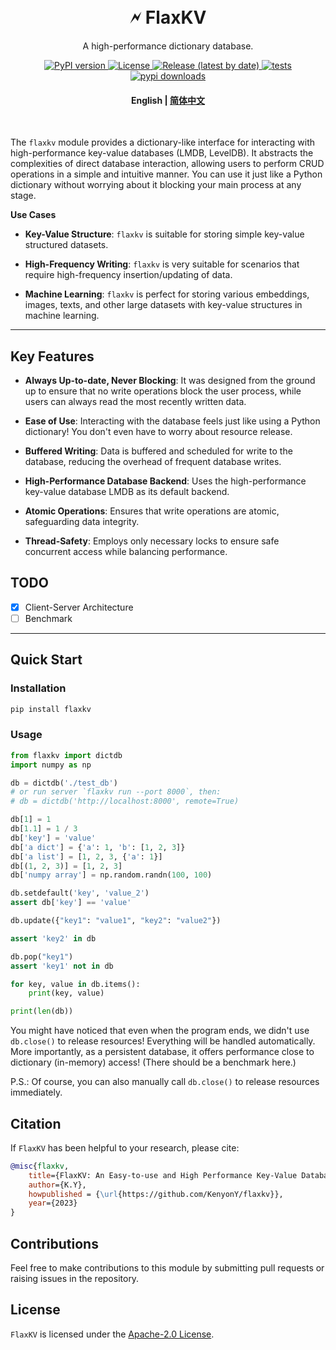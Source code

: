 
<h1 align="center">
    <br>
    🗲  FlaxKV
</h1>


<p align="center">
A high-performance dictionary database.
</p>
<p align="center">
    <a href="https://pypi.org/project/flaxkv/">
        <img src="https://img.shields.io/pypi/v/flaxkv?color=brightgreen&style=flat-square" alt="PyPI version" >
    </a>
    <a href="https://github.com/KenyonY/flaxkv/blob/main/LICENSE">
        <img alt="License" src="https://img.shields.io/github/license/KenyonY/flaxkv.svg?color=blue&style=flat-square">
    </a>
    <a href="https://github.com/KenyonY/flaxkv/releases">
        <img alt="Release (latest by date)" src="https://img.shields.io/github/v/release/KenyonY/flaxkv?&style=flat-square">
    </a>
    <a href="https://github.com/KenyonY/flaxkv/actions/workflows/ci.yml">
        <img alt="tests" src="https://img.shields.io/github/actions/workflow/status/KenyonY/flaxkv/ci.yml?style=flat-square&label=tests">
    </a>
    <a href="https://pypistats.org/packages/flaxkv">
        <img alt="pypi downloads" src="https://img.shields.io/pypi/dm/flaxkv?style=flat-square">
    </a>
</p>

<h4 align="center">
    <p>
        <b>English</b> |
        <a href="https://github.com/KenyonY/flaxkv/blob/main/README_ZH.md">简体中文</a> 
    </p>
</h4>

<p >
<br>
</p>


The `flaxkv` module provides a dictionary-like interface for interacting with high-performance key-value databases (LMDB, LevelDB).
It abstracts the complexities of direct database interaction, allowing users to perform CRUD operations in a simple and 
intuitive manner. You can use it just like a Python dictionary without worrying about it blocking your main process at any stage.

**Use Cases**

- **Key-Value Structure**: `flaxkv` is suitable for storing simple key-value structured datasets.
 
- **High-Frequency Writing**: `flaxkv` is very suitable for scenarios that require high-frequency insertion/updating of data.
  
- **Machine Learning**: `flaxkv` is perfect for storing various embeddings, images, texts, and other large datasets with key-value structures in machine learning.

---

## Key Features

- **Always Up-to-date, Never Blocking**: It was designed from the ground up to ensure that no write operations block the user process, while users can always read the most recently written data.

- **Ease of Use**: Interacting with the database feels just like using a Python dictionary! You don't even have to worry about resource release.

- **Buffered Writing**: Data is buffered and scheduled for write to the database, reducing the overhead of frequent database writes.

- **High-Performance Database Backend**: Uses the high-performance key-value database LMDB as its default backend.

- **Atomic Operations**: Ensures that write operations are atomic, safeguarding data integrity.

- **Thread-Safety**: Employs only necessary locks to ensure safe concurrent access while balancing performance.

## TODO

- [x] Client-Server Architecture
- [ ] Benchmark
---

## Quick Start

### Installation
```bash
pip install flaxkv
```
### Usage

```python
from flaxkv import dictdb
import numpy as np

db = dictdb('./test_db')
# or run server `flaxkv run --port 8000`, then:
# db = dictdb('http://localhost:8000', remote=True)

db[1] = 1
db[1.1] = 1 / 3
db['key'] = 'value'
db['a dict'] = {'a': 1, 'b': [1, 2, 3]}
db['a list'] = [1, 2, 3, {'a': 1}]
db[(1, 2, 3)] = [1, 2, 3]
db['numpy array'] = np.random.randn(100, 100)

db.setdefault('key', 'value_2')
assert db['key'] == 'value'

db.update({"key1": "value1", "key2": "value2"})

assert 'key2' in db

db.pop("key1")
assert 'key1' not in db

for key, value in db.items():
    print(key, value)

print(len(db))
```

You might have noticed that even when the program ends, we didn't use `db.close()` to release resources! 
Everything will be handled automatically.
More importantly, as a persistent database, it offers performance close to dictionary (in-memory) access!
(There should be a benchmark here.)

P.S.: Of course, you can also manually call `db.close()` to release resources immediately.

## Citation
If `FlaxKV` has been helpful to your research, please cite:
```bibtex
@misc{flaxkv,
    title={FlaxKV: An Easy-to-use and High Performance Key-Value Database Solution},
    author={K.Y},
    howpublished = {\url{https://github.com/KenyonY/flaxkv}},
    year={2023}
}
```

## Contributions
Feel free to make contributions to this module by submitting pull requests or raising issues in the repository.

## License
`FlaxKV` is licensed under the [Apache-2.0 License](./LICENSE).


